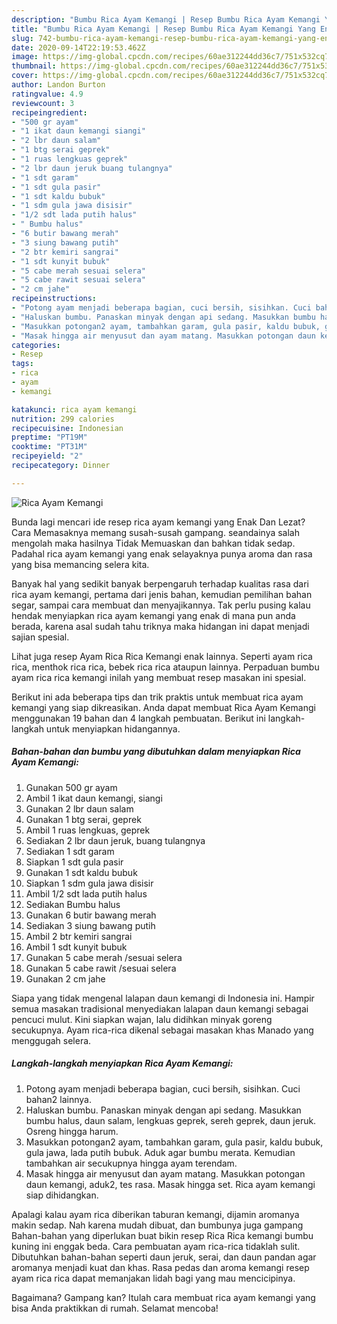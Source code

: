 ```yaml
---
description: "Bumbu Rica Ayam Kemangi | Resep Bumbu Rica Ayam Kemangi Yang Enak dan Simpel"
title: "Bumbu Rica Ayam Kemangi | Resep Bumbu Rica Ayam Kemangi Yang Enak dan Simpel"
slug: 742-bumbu-rica-ayam-kemangi-resep-bumbu-rica-ayam-kemangi-yang-enak-dan-simpel
date: 2020-09-14T22:19:53.462Z
image: https://img-global.cpcdn.com/recipes/60ae312244dd36c7/751x532cq70/rica-ayam-kemangi-foto-resep-utama.jpg
thumbnail: https://img-global.cpcdn.com/recipes/60ae312244dd36c7/751x532cq70/rica-ayam-kemangi-foto-resep-utama.jpg
cover: https://img-global.cpcdn.com/recipes/60ae312244dd36c7/751x532cq70/rica-ayam-kemangi-foto-resep-utama.jpg
author: Landon Burton
ratingvalue: 4.9
reviewcount: 3
recipeingredient:
- "500 gr ayam"
- "1 ikat daun kemangi siangi"
- "2 lbr daun salam"
- "1 btg serai geprek"
- "1 ruas lengkuas geprek"
- "2 lbr daun jeruk buang tulangnya"
- "1 sdt garam"
- "1 sdt gula pasir"
- "1 sdt kaldu bubuk"
- "1 sdm gula jawa disisir"
- "1/2 sdt lada putih halus"
- " Bumbu halus"
- "6 butir bawang merah"
- "3 siung bawang putih"
- "2 btr kemiri sangrai"
- "1 sdt kunyit bubuk"
- "5 cabe merah sesuai selera"
- "5 cabe rawit sesuai selera"
- "2 cm jahe"
recipeinstructions:
- "Potong ayam menjadi beberapa bagian, cuci bersih, sisihkan. Cuci bahan2 lainnya."
- "Haluskan bumbu. Panaskan minyak dengan api sedang. Masukkan bumbu halus, daun salam, lengkuas geprek, sereh geprek, daun jeruk. Osreng hingga harum."
- "Masukkan potongan2 ayam, tambahkan garam, gula pasir, kaldu bubuk, gula jawa, lada putih bubuk. Aduk agar bumbu merata. Kemudian tambahkan air secukupnya hingga ayam terendam."
- "Masak hingga air menyusut dan ayam matang. Masukkan potongan daun kemangi, aduk2, tes rasa. Masak hingga set. Rica ayam kemangi siap dihidangkan."
categories:
- Resep
tags:
- rica
- ayam
- kemangi

katakunci: rica ayam kemangi 
nutrition: 299 calories
recipecuisine: Indonesian
preptime: "PT19M"
cooktime: "PT31M"
recipeyield: "2"
recipecategory: Dinner

---
```



![Rica Ayam Kemangi](https://img-global.cpcdn.com/recipes/60ae312244dd36c7/751x532cq70/rica-ayam-kemangi-foto-resep-utama.jpg)

Bunda lagi mencari ide resep rica ayam kemangi yang Enak Dan Lezat? Cara Memasaknya memang susah-susah gampang. seandainya salah mengolah maka hasilnya Tidak Memuaskan dan bahkan tidak sedap. Padahal rica ayam kemangi yang enak selayaknya punya aroma dan rasa yang bisa memancing selera kita.

Banyak hal yang sedikit banyak berpengaruh terhadap kualitas rasa dari rica ayam kemangi, pertama dari jenis bahan, kemudian pemilihan bahan segar, sampai cara membuat dan menyajikannya. Tak perlu pusing kalau hendak menyiapkan rica ayam kemangi yang enak di mana pun anda berada, karena asal sudah tahu triknya maka hidangan ini dapat menjadi sajian spesial.

Lihat juga resep Ayam Rica Rica Kemangi enak lainnya. Seperti ayam rica rica, menthok rica rica, bebek rica rica ataupun lainnya. Perpaduan bumbu ayam rica rica kemangi inilah yang membuat resep masakan ini spesial.


Berikut ini ada beberapa tips dan trik praktis untuk membuat rica ayam kemangi yang siap dikreasikan. Anda dapat membuat Rica Ayam Kemangi menggunakan 19 bahan dan 4 langkah pembuatan. Berikut ini langkah-langkah untuk menyiapkan hidangannya.

<!--inarticleads1-->

##### Bahan-bahan dan bumbu yang dibutuhkan dalam menyiapkan Rica Ayam Kemangi:

1. Gunakan 500 gr ayam
1. Ambil 1 ikat daun kemangi, siangi
1. Gunakan 2 lbr daun salam
1. Gunakan 1 btg serai, geprek
1. Ambil 1 ruas lengkuas, geprek
1. Sediakan 2 lbr daun jeruk, buang tulangnya
1. Sediakan 1 sdt garam
1. Siapkan 1 sdt gula pasir
1. Gunakan 1 sdt kaldu bubuk
1. Siapkan 1 sdm gula jawa disisir
1. Ambil 1/2 sdt lada putih halus
1. Sediakan  Bumbu halus
1. Gunakan 6 butir bawang merah
1. Sediakan 3 siung bawang putih
1. Ambil 2 btr kemiri sangrai
1. Ambil 1 sdt kunyit bubuk
1. Gunakan 5 cabe merah /sesuai selera
1. Gunakan 5 cabe rawit /sesuai selera
1. Gunakan 2 cm jahe


Siapa yang tidak mengenal lalapan daun kemangi di Indonesia ini. Hampir semua masakan tradisional menyediakan lalapan daun kemangi sebagai pencuci mulut. Kini siapkan wajan, lalu didihkan minyak goreng secukupnya. Ayam rica-rica dikenal sebagai masakan khas Manado yang menggugah selera. 

<!--inarticleads2-->

##### Langkah-langkah menyiapkan Rica Ayam Kemangi:

1. Potong ayam menjadi beberapa bagian, cuci bersih, sisihkan. Cuci bahan2 lainnya.
1. Haluskan bumbu. Panaskan minyak dengan api sedang. Masukkan bumbu halus, daun salam, lengkuas geprek, sereh geprek, daun jeruk. Osreng hingga harum.
1. Masukkan potongan2 ayam, tambahkan garam, gula pasir, kaldu bubuk, gula jawa, lada putih bubuk. Aduk agar bumbu merata. Kemudian tambahkan air secukupnya hingga ayam terendam.
1. Masak hingga air menyusut dan ayam matang. Masukkan potongan daun kemangi, aduk2, tes rasa. Masak hingga set. Rica ayam kemangi siap dihidangkan.


Apalagi kalau ayam rica diberikan taburan kemangi, dijamin aromanya makin sedap. Nah karena mudah dibuat, dan bumbunya juga gampang Bahan-bahan yang diperlukan buat bikin resep Rica Rica kemangi bumbu kuning ini enggak beda. Cara pembuatan ayam rica-rica tidaklah sulit. Dibutuhkan bahan-bahan seperti daun jeruk, serai, dan daun pandan agar aromanya menjadi kuat dan khas. Rasa pedas dan aroma kemangi resep ayam rica rica dapat memanjakan lidah bagi yang mau mencicipinya. 

Bagaimana? Gampang kan? Itulah cara membuat rica ayam kemangi yang bisa Anda praktikkan di rumah. Selamat mencoba!
